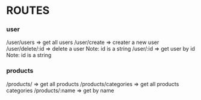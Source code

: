 # ROUTES

### user

/user/users => get all users
/user/create => creater a new user
/user/delete/:id => delete a user Note: id is a string
/user/:id => get user by id Note: id is a string

### products

/products/ => get all products
/products/categories => get all products categories
/products/:name => get by name
